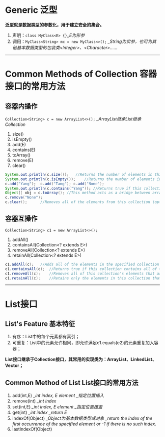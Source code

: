 # Generic 泛型

**泛型就是数据类型的参数化，用于建立安全的集合。**

1. 声明：`class MyClass<E> {}`*\_E为形参*
2. 调用：`MyClass<String> mc = new MyClass<>();`	*\_String为实参，也可为其他基本数据类型的包装类\<Integer>、\<Character>……*

***

# Common Methods of Collection 容器接口的常用方法

## 容器内操作

`Collection<String> c = new ArrayList<>();`	*\_ArrayList继承List继承Collection*

1. size()
2. isEmpty()
3. add(E)
4. contains(E)
5. toArray()
6. remove(E)
7. clear()

```java
System.out.println(c.size());	//Returns the number of elements in this collection.
System.out.println(c.isEmpty());	//Returns the number of elements in this collection.
c.add("Yang");	c.add("Tang"); c.add("None");
System.out.println(c.contains("Yang"));	//Returns true if this collection contains the specified element. 
Object[] obj = c.toArray();	//This method acts as a bridge between array-based and collection-based APIs. 
c.remove("None");
c.clear();		//Removes all of the elements from this collection (optional operation).
```

## 容器互操作

`Collection<String> c1 = new ArrayList<>();`

1. addAll()	
2. containsAll(Collection<? extends E>)	
3. removeAll(Collection<? extends E>)
4. retainAll(Collection<? extends E>)

```java
c1.addAll(c);	//Adds all of the elements in the specified collection to this collection(optional operation).`
c1.containsAll(c);	//Returns true if this collection contains all of the elements in the specified collection.
c1.removeAll(c);	//Removes all of this collection's elements that are also contained in thespecified collection (optional operation). 
c1.retainAll(c);	//Retains only the elements in this collection that are contained in thespecified collection (optional operation). 
```

***

# List接口

## List's Feature	基本特征

1. 有序：List中的每个元素都有索引；
2. 可重复：List中的元素允许相同，即允许满足e1.equals(e2)的元素重复加入容器；
	
**List接口继承于Collection接口，其常用的实现类为：ArrayList、LinkedList、Vector；**

## Common Method of List  	List接口的常用方法

1. add(int,E)	*\_int index, E element* *\_指定位置插入*
2. remove(int)	*\_int index*
3. set(int,E)	*\_int index, E element* *\_指定位置覆盖*
4. get(int)		*\_int index* *\_return E*
5. indexOf(Object)	*\_Object为基本数据类型或对象* *\_return the index of the first occurrence of the specified element or -1 if there is no such index.* 
6. lastIndexOf(Object)